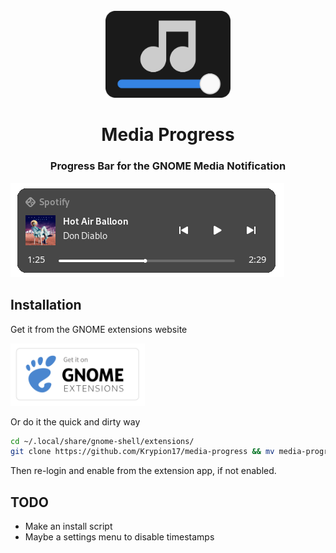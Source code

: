 <div id="vscodium-logo" align="center">
    <br />
    <img src="pics/icon.svg" width="200"/>
    <h1>Media Progress</h1>
    <h3>Progress Bar for the GNOME Media Notification</h3>
</div>


![image, listen to hot air balloon btw](pics/image.png)

## Installation
Get it from the GNOME extensions website

[<img height=100 src="https://github.com/andyholmes/gnome-shell-extensions-badge/raw/master/get-it-on-ego.svg">](https://extensions.gnome.org/extension/6940/media-progress/)

Or do it the quick and dirty way
```bash
cd ~/.local/share/gnome-shell/extensions/
git clone https://github.com/Krypion17/media-progress && mv media-progress media-progress@krypion17
```
Then re-login and enable from the extension app, if not enabled.

## TODO
- Make an install script
- Maybe a settings menu to disable timestamps
